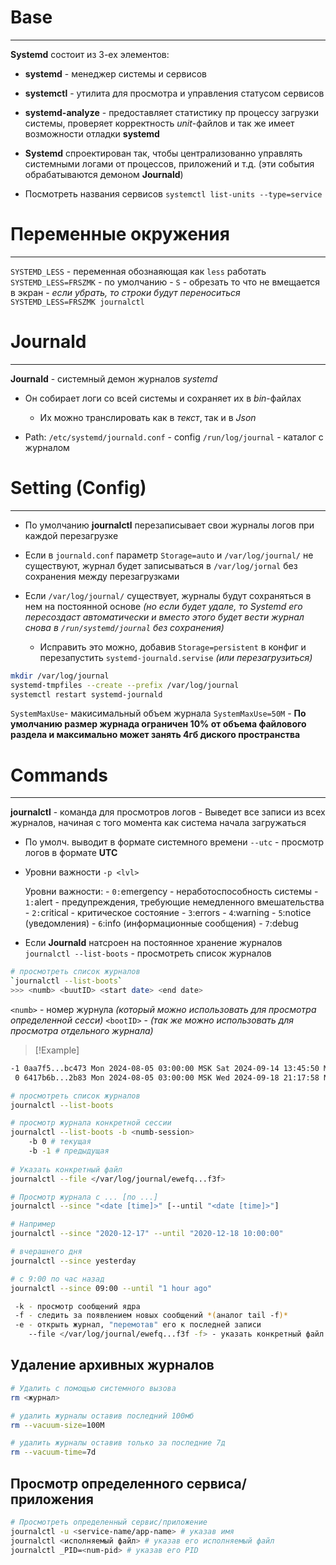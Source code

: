 # Base
---
**Systemd** состоит из 3-ех элементов:
- **systemd** - менеджер системы и сервисов
- **systemctl** - утилита для просмотра и управления статусом сервисов
- **systemd-analyze** - предоставляет статистику пр процессу загрузки системы, проверяет корректность *unit*-файлов и так же имеет возможности отладки **systemd**

- **Systemd** спроектирован так, чтобы централизованно управлять системными логами от процессов, приложений и т.д. (эти события обрабатываются демоном **Journald**)

- Посмотреть названия сервисов
    `systemctl list-units --type=service`

# Переменные окружения
---
`SYSTEMD_LESS` -  переменная обознаяющая как `less` работать
`SYSTEMD_LESS=FRSZMK` - по умолчанию
    - `S` - обрезать то что не вмещается в экран 
        - *если убрать, то строки будут переноситься*
            `SYSTEMD_LESS=FRSZMK journalctl`


# Journald
---
**Journald** - системный демон журналов *systemd*
- Он собирает логи со всей системы и сохраняет их в *bin*-файлах
    - Их можно транслировать как в *текст*, так и в *Json*

- Path:
    `/etc/systemd/journald.conf` - config
    `/run/log/journal` - каталог с журналом

# Setting (Config)
---
- По умолчанию **journalctl** перезаписывает свои журналы логов при каждой перезагрузке

- Если в `journald.conf` параметр `Storage=auto`
    и `/var/log/journal/` не существуют, журнал будет записываться в `/var/log/jornal` без сохранения между перезагрузками

- Если `/var/log/journal/` существует, журналы будут сохраняться в нем на постоянной основе *(но если будет удале, то Systemd его пересоздаст автоматически и вместо этого будет вести журнал снова в `/run/systemd/journal` без сохранения)*
    - Исправить это можно, добавив `Storage=persistent` в конфиг и перезапустить `systemd-journald.servise` *(или перезагрузиться)*
```bash
mkdir /var/log/journal
systemd-tmpfiles --create --prefix /var/log/journal
systemctl restart systemd-journald
```

`SystemMaxUse`- макисимальный объем журнала
    `SystemMaxUse=50M`
    - **По умолчанию размер журнада ограничен 10% от объема файлового раздела и максимально может занять 4гб диского пространства**

# Commands
---
**journalctl** - команда для просмотров логов
    - Выведет все записи из всех журналов, начиная с того момента как система начала загружаться 

- По умолч. выводит в формате системного времени
    `--utc` - просмотр логов в формате **UTC**

- Уровни важности
    `-p <lvl>`
    
    Уровни важности:
        - `0:`emergency - неработоспособность системы 
        - `1:`alert - предупреждения, требующие немедленного вмешательства
        - `2:`critical - критическое состояние
        - `3`:errors 
        - `4`:warning
        - `5`:notice (уведомления)
        - `6`:info (информационные сообщения)
        - `7`:debug

- Если **Journald** натсроен на постоянное хранение журналов
    `journalctl --list-boots` - просмотреть список журналов

```bash
# просмотреть список журналов
`journalctl --list-boots` 
>>> <numb> <buutID> <start date> <end date>
 ```
`<numb>` - номер журнула *(который можно использовать для просмотра определенной сесси)*
`<bootID>` - *(так же можно использовать для просмотра отдельного журнала)*
>[!Example]
```bash
-1 0aa7f5...bc473 Mon 2024-08-05 03:00:00 MSK Sat 2024-09-14 13:45:50 MSK
 0 6417b6b...2b83 Mon 2024-08-05 03:00:00 MSK Wed 2024-09-18 21:17:58 MSK
```

```bash
# просмотреть список журналов
journalctl --list-boots 

# просмотр журнала конкретной сессии
journalctl --list-boots	-b <numb-session> 
	-b 0 # текущая
	-b -1 # предыдущая
	
# Указать конкретный файл
journalctl --file </var/log/journal/ewefq...f3f> 

# Просмотр журнала с ... [по ...]
journalctl --since "<date [time]>" [--until "<date [time]>"] 

# Например
journalctl --since "2020-12-17" --until "2020-12-18 10:00:00"

# вчерашнего дня
journalctl --since yesterday 

# c 9:00 по час назад
journalctl --since 09:00 --until "1 hour ago" 

 -k - просмотр сообщений ядра
 -f - следить за появлением новых сообщений *(аналог tail -f)*
 -e - открыть журнал, "перемотав" его к последней записи
    --file </var/log/journal/ewefq...f3f -f> - указать конкретный файл *(чтобы долго не думал)*
 ```

## Удаление архивных журналов
```bash
# Удалить с помощью системного вызова
rm <журнал> 

# удалить журналы оставив последний 100мб
rm --vacuum-size=100M 

# удалить журналы оставив только за последние 7д
rm --vacuum-time=7d 
```

## Просмотр определенного сервиса/приложения
```bash 
# Просмотреть определенный сервис/приложение
journalctl -u <service-name/app-name> # указав имя
journalctl <исполняемый файл> # указав его исполняемый файл
journalctl _PID=<num-pid> # указав его PID
```
